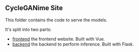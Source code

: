 ## CycleGANime Site
This folder contains the code to serve the models.

It's split into two parts:
* [frontend](frontend/) the frontend website. Built with Vue.
* [backend](backend/) the backend to perform inference. Built with Flask.


